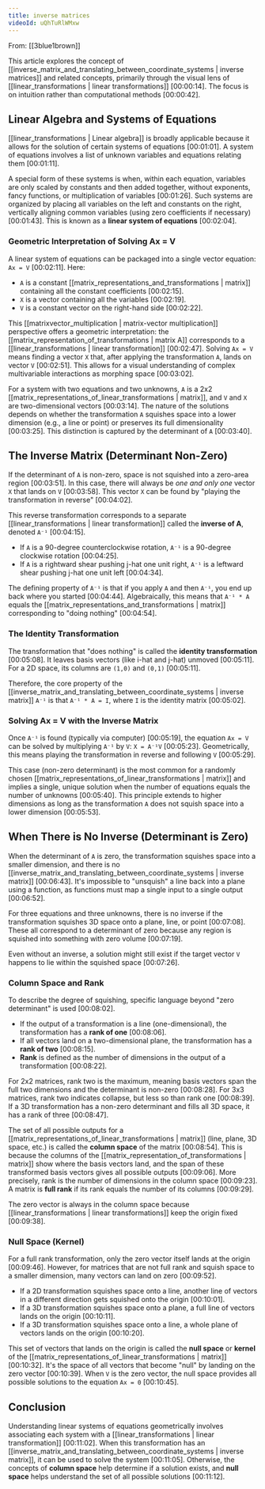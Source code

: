 ```yaml
---
title: inverse matrices
videoId: uQhTuRlWMxw
---
```


From: [[3blue1brown]] <br/> 

This article explores the concept of [[inverse_matrix_and_translating_between_coordinate_systems | inverse matrices]] and related concepts, primarily through the visual lens of [[linear_transformations | linear transformations]] <a class="yt-timestamp" data-t="00:00:14">[00:00:14]</a>. The focus is on intuition rather than computational methods <a class="yt-timestamp" data-t="00:00:42">[00:00:42]</a>.

## Linear Algebra and Systems of Equations

[[linear_transformations | Linear algebra]] is broadly applicable because it allows for the solution of certain systems of equations <a class="yt-timestamp" data-t="00:01:01">[00:01:01]</a>. A system of equations involves a list of unknown variables and equations relating them <a class="yt-timestamp" data-t="00:01:11">[00:01:11]</a>.

A special form of these systems is when, within each equation, variables are only scaled by constants and then added together, without exponents, fancy functions, or multiplication of variables <a class="yt-timestamp" data-t="00:01:26">[00:01:26]</a>. Such systems are organized by placing all variables on the left and constants on the right, vertically aligning common variables (using zero coefficients if necessary) <a class="yt-timestamp" data-t="00:01:43">[00:01:43]</a>. This is known as a **linear system of equations** <a class="yt-timestamp" data-t="00:02:04">[00:02:04]</a>.

### Geometric Interpretation of Solving Ax = V

A linear system of equations can be packaged into a single vector equation: `Ax = V` <a class="yt-timestamp" data-t="00:02:11">[00:02:11]</a>. Here:
*   `A` is a constant [[matrix_representations_and_transformations | matrix]] containing all the constant coefficients <a class="yt-timestamp" data-t="00:02:15">[00:02:15]</a>.
*   `X` is a vector containing all the variables <a class="yt-timestamp" data-t="00:02:19">[00:02:19]</a>.
*   `V` is a constant vector on the right-hand side <a class="yt-timestamp" data-t="00:02:22">[00:02:22]</a>.

This [[matrixvector_multiplication | matrix-vector multiplication]] perspective offers a geometric interpretation: the [[matrix_representation_of_transformations | matrix A]] corresponds to a [[linear_transformations | linear transformation]] <a class="yt-timestamp" data-t="00:02:47">[00:02:47]</a>. Solving `Ax = V` means finding a vector `X` that, after applying the transformation `A`, lands on vector `V` <a class="yt-timestamp" data-t="00:02:51">[00:02:51]</a>. This allows for a visual understanding of complex multivariable interactions as morphing space <a class="yt-timestamp" data-t="00:03:02">[00:03:02]</a>.

For a system with two equations and two unknowns, `A` is a 2x2 [[matrix_representations_of_linear_transformations | matrix]], and `V` and `X` are two-dimensional vectors <a class="yt-timestamp" data-t="00:03:14">[00:03:14]</a>. The nature of the solutions depends on whether the transformation `A` squishes space into a lower dimension (e.g., a line or point) or preserves its full dimensionality <a class="yt-timestamp" data-t="00:03:25">[00:03:25]</a>. This distinction is captured by the determinant of `A` <a class="yt-timestamp" data-t="00:03:40">[00:03:40]</a>.

## The Inverse Matrix (Determinant Non-Zero)

If the determinant of `A` is non-zero, space is not squished into a zero-area region <a class="yt-timestamp" data-t="00:03:51">[00:03:51]</a>. In this case, there will always be *one and only one* vector `X` that lands on `V` <a class="yt-timestamp" data-t="00:03:58">[00:03:58]</a>. This vector `X` can be found by "playing the transformation in reverse" <a class="yt-timestamp" data-t="00:04:02">[00:04:02]</a>.

This reverse transformation corresponds to a separate [[linear_transformations | linear transformation]] called the **inverse of A**, denoted `A⁻¹` <a class="yt-timestamp" data-t="00:04:15">[00:04:15]</a>.
*   If `A` is a 90-degree counterclockwise rotation, `A⁻¹` is a 90-degree clockwise rotation <a class="yt-timestamp" data-t="00:04:25">[00:04:25]</a>.
*   If `A` is a rightward shear pushing j-hat one unit right, `A⁻¹` is a leftward shear pushing j-hat one unit left <a class="yt-timestamp" data-t="00:04:34">[00:04:34]</a>.

The defining property of `A⁻¹` is that if you apply `A` and then `A⁻¹`, you end up back where you started <a class="yt-timestamp" data-t="00:04:44">[00:04:44]</a>. Algebraically, this means that `A⁻¹ * A` equals the [[matrix_representations_and_transformations | matrix]] corresponding to "doing nothing" <a class="yt-timestamp" data-t="00:04:54">[00:04:54]</a>.

### The Identity Transformation

The transformation that "does nothing" is called the **identity transformation** <a class="yt-timestamp" data-t="00:05:08">[00:05:08]</a>. It leaves basis vectors (like i-hat and j-hat) unmoved <a class="yt-timestamp" data-t="00:05:11">[00:05:11]</a>. For a 2D space, its columns are `(1,0)` and `(0,1)` <a class="yt-timestamp" data-t="00:05:11">[00:05:11]</a>.

Therefore, the core property of the [[inverse_matrix_and_translating_between_coordinate_systems | inverse matrix]] `A⁻¹` is that `A⁻¹ * A = I`, where `I` is the identity matrix <a class="yt-timestamp" data-t="00:05:02">[00:05:02]</a>.

### Solving Ax = V with the Inverse Matrix

Once `A⁻¹` is found (typically via computer) <a class="yt-timestamp" data-t="00:05:19">[00:05:19]</a>, the equation `Ax = V` can be solved by multiplying `A⁻¹` by `V`: `X = A⁻¹V` <a class="yt-timestamp" data-t="00:05:23">[00:05:23]</a>. Geometrically, this means playing the transformation in reverse and following `V` <a class="yt-timestamp" data-t="00:05:29">[00:05:29]</a>.

This case (non-zero determinant) is the most common for a randomly chosen [[matrix_representations_of_linear_transformations | matrix]] and implies a single, unique solution when the number of equations equals the number of unknowns <a class="yt-timestamp" data-t="00:05:40">[00:05:40]</a>. This principle extends to higher dimensions as long as the transformation `A` does not squish space into a lower dimension <a class="yt-timestamp" data-t="00:05:53">[00:05:53]</a>.

## When There is No Inverse (Determinant is Zero)

When the determinant of `A` is zero, the transformation squishes space into a smaller dimension, and there is no [[inverse_matrix_and_translating_between_coordinate_systems | inverse matrix]] <a class="yt-timestamp" data-t="00:06:43">[00:06:43]</a>. It's impossible to "unsquish" a line back into a plane using a function, as functions must map a single input to a single output <a class="yt-timestamp" data-t="00:06:52">[00:06:52]</a>.

For three equations and three unknowns, there is no inverse if the transformation squishes 3D space onto a plane, line, or point <a class="yt-timestamp" data-t="00:07:08">[00:07:08]</a>. These all correspond to a determinant of zero because any region is squished into something with zero volume <a class="yt-timestamp" data-t="00:07:19">[00:07:19]</a>.

Even without an inverse, a solution might still exist if the target vector `V` happens to lie within the squished space <a class="yt-timestamp" data-t="00:07:26">[00:07:26]</a>.

### Column Space and Rank

To describe the degree of squishing, specific language beyond "zero determinant" is used <a class="yt-timestamp" data-t="00:08:02">[00:08:02]</a>.
*   If the output of a transformation is a line (one-dimensional), the transformation has a **rank of one** <a class="yt-timestamp" data-t="00:08:06">[00:08:06]</a>.
*   If all vectors land on a two-dimensional plane, the transformation has a **rank of two** <a class="yt-timestamp" data-t="00:08:15">[00:08:15]</a>.
*   **Rank** is defined as the number of dimensions in the output of a transformation <a class="yt-timestamp" data-t="00:08:22">[00:08:22]</a>.

For 2x2 matrices, rank two is the maximum, meaning basis vectors span the full two dimensions and the determinant is non-zero <a class="yt-timestamp" data-t="00:08:28">[00:08:28]</a>. For 3x3 matrices, rank two indicates collapse, but less so than rank one <a class="yt-timestamp" data-t="00:08:39">[00:08:39]</a>. If a 3D transformation has a non-zero determinant and fills all 3D space, it has a rank of three <a class="yt-timestamp" data-t="00:08:47">[00:08:47]</a>.

The set of all possible outputs for a [[matrix_representations_of_linear_transformations | matrix]] (line, plane, 3D space, etc.) is called the **column space** of the matrix <a class="yt-timestamp" data-t="00:08:54">[00:08:54]</a>. This is because the columns of the [[matrix_representation_of_transformations | matrix]] show where the basis vectors land, and the span of these transformed basis vectors gives all possible outputs <a class="yt-timestamp" data-t="00:09:06">[00:09:06]</a>. More precisely, rank is the number of dimensions in the column space <a class="yt-timestamp" data-t="00:09:23">[00:09:23]</a>. A matrix is **full rank** if its rank equals the number of its columns <a class="yt-timestamp" data-t="00:09:29">[00:09:29]</a>.

The zero vector is always in the column space because [[linear_transformations | linear transformations]] keep the origin fixed <a class="yt-timestamp" data-t="00:09:38">[00:09:38]</a>.

### Null Space (Kernel)

For a full rank transformation, only the zero vector itself lands at the origin <a class="yt-timestamp" data-t="00:09:46">[00:09:46]</a>. However, for matrices that are not full rank and squish space to a smaller dimension, many vectors can land on zero <a class="yt-timestamp" data-t="00:09:52">[00:09:52]</a>.
*   If a 2D transformation squishes space onto a line, another line of vectors in a different direction gets squished onto the origin <a class="yt-timestamp" data-t="00:10:01">[00:10:01]</a>.
*   If a 3D transformation squishes space onto a plane, a full line of vectors lands on the origin <a class="yt-timestamp" data-t="00:10:11">[00:10:11]</a>.
*   If a 3D transformation squishes space onto a line, a whole plane of vectors lands on the origin <a class="yt-timestamp" data-t="00:10:20">[00:10:20]</a>.

This set of vectors that lands on the origin is called the **null space** or **kernel** of the [[matrix_representations_of_linear_transformations | matrix]] <a class="yt-timestamp" data-t="00:10:32">[00:10:32]</a>. It's the space of all vectors that become "null" by landing on the zero vector <a class="yt-timestamp" data-t="00:10:39">[00:10:39]</a>. When `V` is the zero vector, the null space provides all possible solutions to the equation `Ax = 0` <a class="yt-timestamp" data-t="00:10:45">[00:10:45]</a>.

## Conclusion

Understanding linear systems of equations geometrically involves associating each system with a [[linear_transformations | linear transformation]] <a class="yt-timestamp" data-t="00:11:02">[00:11:02]</a>. When this transformation has an [[inverse_matrix_and_translating_between_coordinate_systems | inverse matrix]], it can be used to solve the system <a class="yt-timestamp" data-t="00:11:05">[00:11:05]</a>. Otherwise, the concepts of **column space** help determine if a solution exists, and **null space** helps understand the set of all possible solutions <a class="yt-timestamp" data-t="00:11:12">[00:11:12]</a>.